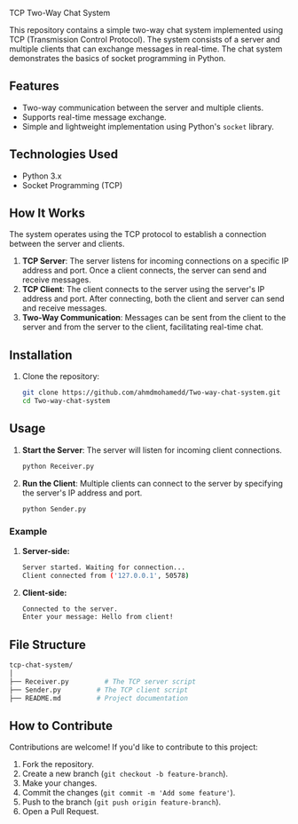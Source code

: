 TCP Two-Way Chat System

This repository contains a simple two-way chat system implemented using TCP (Transmission Control Protocol). The system consists of a server and multiple clients that can exchange messages in real-time. The chat system demonstrates the basics of socket programming in Python.

## Features

- Two-way communication between the server and multiple clients.
- Supports real-time message exchange.
- Simple and lightweight implementation using Python's `socket` library.

## Technologies Used

- Python 3.x
- Socket Programming (TCP)

## How It Works

The system operates using the TCP protocol to establish a connection between the server and clients. 

1. **TCP Server**: The server listens for incoming connections on a specific IP address and port. Once a client connects, the server can send and receive messages.
2. **TCP Client**: The client connects to the server using the server's IP address and port. After connecting, both the client and server can send and receive messages.
3. **Two-Way Communication**: Messages can be sent from the client to the server and from the server to the client, facilitating real-time chat.

## Installation

1. Clone the repository:
    ```bash
    git clone https://github.com/ahmdmohamedd/Two-way-chat-system.git
    cd Two-way-chat-system
    ```

## Usage

1. **Start the Server**:
    The server will listen for incoming client connections.

    ```bash
    python Receiver.py
    ```

2. **Run the Client**:
    Multiple clients can connect to the server by specifying the server's IP address and port.

    ```bash
    python Sender.py
    ```

### Example

1. **Server-side:**

    ```bash
    Server started. Waiting for connection...
    Client connected from ('127.0.0.1', 50578)
    ```

2. **Client-side:**

    ```bash
    Connected to the server.
    Enter your message: Hello from client!
    ```

## File Structure

```bash
tcp-chat-system/
│
├── Receiver.py         # The TCP server script
├── Sender.py         # The TCP client script
├── README.md         # Project documentation
```

## How to Contribute

Contributions are welcome! If you'd like to contribute to this project:

1. Fork the repository.
2. Create a new branch (`git checkout -b feature-branch`).
3. Make your changes.
4. Commit the changes (`git commit -m 'Add some feature'`).
5. Push to the branch (`git push origin feature-branch`).
6. Open a Pull Request.
